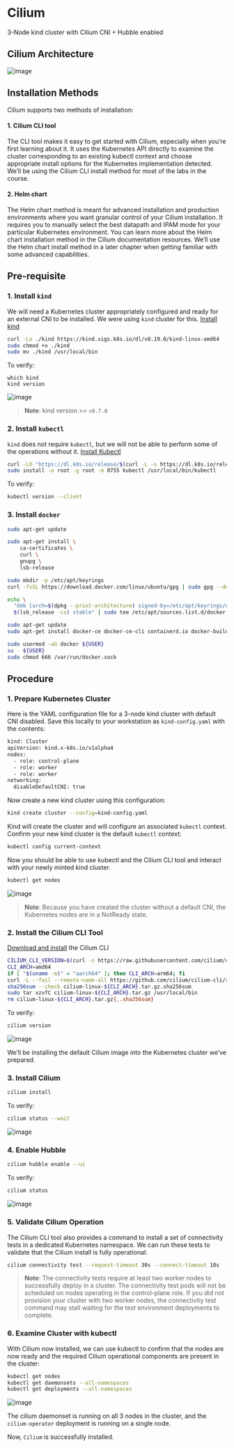 # Cilium

3-Node kind cluster with Cilium CNI + Hubble enabled

## Cilium Architecture

![image](https://github.com/ShubhamKumar89/kind-cluster/assets/97805339/9b315e92-8a6b-4efe-b624-6bc3559dc430)

## Installation Methods

Cilium supports two methods of installation:

#### 1. Cilium CLI tool
The CLI tool makes it easy to get started with Cilium, especially when you’re first learning about it. It uses the Kubernetes API directly to examine the cluster corresponding to an existing kubectl context and choose appropriate install options for the Kubernetes implementation detected. We’ll be using the Cilium CLI install method for most of the labs in the course.

#### 2. Helm chart
The Helm chart method is meant for advanced installation and production environments where you want granular control of your Cilium installation. It requires you to manually select the best datapath and IPAM mode for your particular Kubernetes environment. You can learn more about the Helm chart installation method in the Cilium documentation resources. We’ll use the Helm chart install method in a later chapter when getting familiar with some advanced capabilities.

## Pre-requisite

### 1. Install `kind`

We will need a Kubernetes cluster appropriately configured and ready for an external CNI to be installed. We were using `kind` cluster for this. [Install kind](https://kind.sigs.k8s.io/docs/user/quick-start/#installation)

```bash
curl -Lo ./kind https://kind.sigs.k8s.io/dl/v0.19.0/kind-linux-amd64
sudo chmod +x ./kind
sudo mv ./kind /usr/local/bin
```

To verify:

```
which kind
kind version
```

![image](https://github.com/ShubhamKumar89/kind-cluster/assets/97805339/e0e4a400-1e43-4d2e-9e04-42907ba74bd6)

> **Note**:
> kind version >= `v0.7.0`

### 2. Install `kubectl`

`kind` does not require `kubectl`, but we will not be able to perform some of the operations without it. [Install Kubectl](https://kubernetes.io/docs/tasks/tools/install-kubectl-linux/)

```bash
curl -LO "https://dl.k8s.io/release/$(curl -L -s https://dl.k8s.io/release/stable.txt)/bin/linux/amd64/kubectl"
sudo install -o root -g root -m 0755 kubectl /usr/local/bin/kubectl
```

To verify:

```bash
kubectl version --client
```
### 3. Install `docker`

```bash
sudo apt-get update

sudo apt-get install \
    ca-certificates \
    curl \
    gnupg \
    lsb-release

sudo mkdir -p /etc/apt/keyrings
curl -fsSL https://download.docker.com/linux/ubuntu/gpg | sudo gpg --dearmor -o /etc/apt/keyrings/docker.gpg

echo \
  "deb [arch=$(dpkg --print-architecture) signed-by=/etc/apt/keyrings/docker.gpg] https://download.docker.com/linux/ubuntu \
  $(lsb_release -cs) stable" | sudo tee /etc/apt/sources.list.d/docker.list > /dev/null

sudo apt-get update
sudo apt-get install docker-ce docker-ce-cli containerd.io docker-buildx-plugin docker-compose-plugin

sudo usermod -aG docker ${USER}
su - ${USER}
sudo chmod 666 /var/run/docker.sock
```

## Procedure

### 1. Prepare Kubernetes Cluster

Here is the YAML configuration file for a 3-node kind cluster with default CNI disabled. Save this locally to your workstation as `kind-config.yaml` with the contents:

```bash
kind: Cluster
apiVersion: kind.x-k8s.io/v1alpha4
nodes:
  - role: control-plane
  - role: worker
  - role: worker
networking:
  disableDefaultCNI: true
```

Now create a new kind cluster using this configuration:

```bash
kind create cluster --config=kind-config.yaml
```

Kind will create the cluster and will configure an associated `kubectl` context. Confirm your new kind cluster is the default `kubectl` context:

```bash
kubectl config current-context
```
Now you should be able to use kubectl and the Cilium CLI tool and interact with your newly minted kind cluster.

```bash
kubectl get nodes
```

![image](https://github.com/ShubhamKumar89/kind-cluster/assets/97805339/e1db918a-512a-4855-a6d9-66e5337a5573)

> **Note**: 
> Because you have created the cluster without a default CNI, the Kubernetes nodes are in a NotReady state.

###  2. Install the Cilium CLI Tool

[Download and install](https://docs.cilium.io/en/v1.13/gettingstarted/k8s-install-default/#install-the-cilium-cli) the Cilium CLI 

```bash
CILIUM_CLI_VERSION=$(curl -s https://raw.githubusercontent.com/cilium/cilium-cli/master/stable.txt)
CLI_ARCH=amd64
if [ "$(uname -m)" = "aarch64" ]; then CLI_ARCH=arm64; fi
curl -L --fail --remote-name-all https://github.com/cilium/cilium-cli/releases/download/${CILIUM_CLI_VERSION}/cilium-linux-${CLI_ARCH}.tar.gz{,.sha256sum}
sha256sum --check cilium-linux-${CLI_ARCH}.tar.gz.sha256sum
sudo tar xzvfC cilium-linux-${CLI_ARCH}.tar.gz /usr/local/bin
rm cilium-linux-${CLI_ARCH}.tar.gz{,.sha256sum}
```

To verify:

```bash
cilium version
```

![image](https://github.com/ShubhamKumar89/kind-cluster/assets/97805339/b06679e0-2509-4bb7-a5dc-c45488643d99)

We’ll be installing the default Cilium image into the Kubernetes cluster we’ve prepared.

### 3. Install Cilium

```bash
cilium install
```

To verify: 

```bash
cilium status --wait
```

![image](https://github.com/ShubhamKumar89/kind-cluster/assets/97805339/41b8a21b-8c8d-48dd-8cb3-f8c8c6071167)

### 4. Enable Hubble

```bash
cilium hubble enable --ui
```

To verify:

```bash
cilium status
```

![image](https://github.com/ShubhamKumar89/kind-cluster/assets/97805339/6b0b59fb-da81-4d2f-904c-02c172c158bb)

### 5. Validate Cilium Operation

The Cilium CLI tool also provides a command to install a set of connectivity tests in a dedicated Kubernetes namespace. We can run these tests to validate that the Cilium install is fully operational:

```bash
cilium connectivity test --request-timeout 30s --connect-timeout 10s
```

> **Note**:
> The connectivity tests require at least two worker nodes to successfully deploy in a cluster. The connectivity test pods will not be scheduled on nodes operating in the control-plane role. If you did not provision your cluster with two worker nodes, the connectivity test command may stall waiting for the test environment deployments to complete.

### 6. Examine Cluster with kubectl

With Cilium now installed, we can use kubectl to confirm that the nodes are now ready and the required Cilium operational components are present in the cluster:

```bash
kubectl get nodes
kubectl get daemonsets --all-namespaces
kubectl get deployments --all-namespaces
```

![image](https://github.com/ShubhamKumar89/kind-cluster/assets/97805339/2da14535-18fe-4431-836d-da418ef31c64)

The cilium daemonset is running on all 3 nodes in the cluster, and the `cilium-operator` deployment is running on a single node.

Now, `Cilium` is successfully installed.

